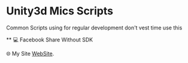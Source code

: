 # Unity3d Mics Scripts

Common Scripts using for regular development don't vest time use this



**  :computer: Facebook Share Without SDK



 :globe_with_meridians: My Site [WebSite](http://www.irshadkhan.info).
